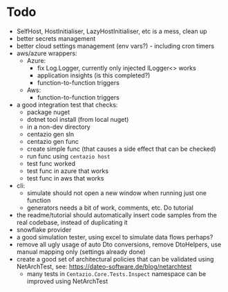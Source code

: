 # Todo
- SelfHost, HostInitialiser, LazyHostInitialiser, etc is a mess, clean up
- better secrets management
- better cloud settings management (env vars?) - including cron timers
- aws/azure wrappers:
  - Azure:
    - fix Log.Logger, currently only injected ILogger<> works
    - application insights (is this completed?) 
    - function-to-function triggers
  - Aws:
    - function-to-function triggers
- a good integration test that checks:
  - package nuget
  - dotnet tool install (from local nuget)
  - in a non-dev directory
  - centazio gen sln
  - centazio gen func
  - create simple func (that causes a side effect that can be checked)
  - run func using `centazio host`
  - test func worked
  - test func in azure that works
  - test func in aws that works
- cli:
  - simulate should not open a new window when running just one function
  - generators needs a bit of work, comments, etc. Do tutorial
- the readme/tutorial should automatically insert code samples from the real codebase, instead of duplicating it
- snowflake provider
- a good simulation tester, using excel to simulate data flows perhaps?
- remove all ugly usage of auto Dto conversions, remove DtoHelpers, use manual mapping only (settings already done)
- create a good set of architectural policies that can be validated using NetArchTest, see: https://dateo-software.de/blog/netarchtest
  - many tests in `Centazio.Core.Tests.Inspect` namespace can be improved using NetArchTest
